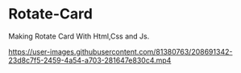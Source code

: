 # Rotate-Card
Making Rotate Card With Html,Css and Js.


https://user-images.githubusercontent.com/81380763/208691342-23d8c7f5-2459-4a54-a703-281647e830c4.mp4

